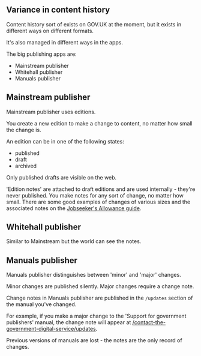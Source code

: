 ## Variance in content history

Content history sort of exists on GOV.UK at the moment, but it exists in different ways on different formats.

It's also managed in different ways in the apps.

The big publishing apps are:

+ Mainstream publisher
+ Whitehall publisher
+ Manuals publisher

## Mainstream publisher

Mainstream publisher uses editions.

You create a new edition to make a change to content, no matter how small the change is.

An edition can be in one of the following states:

+ published
+ draft
+ archived

Only published drafts are visible on the web.

'Edition notes' are attached to draft editions and are used internally - they're never published. You make notes for any sort of change, no matter how small. There are some good examples of changes of various sizes and the associated notes on the [Jobseeker's Allowance guide](https://publisher.publishing.service.gov.uk/editions/590302c2e5274a1635ed53b4/history).

## Whitehall publisher

Similar to Mainstream but the world can see the notes.

## Manuals publisher

Manuals publisher distinguishes between 'minor' and 'major' changes.

Minor changes are published silently. Major changes require a change note.

Change notes in Manuals publisher are published in the `/updates` section of the manual you've changed.

For example, if you make a major change to the 'Support for government publishers' manual, the change note will appear at [/contact-the-government-digital-service/updates](https://www.gov.uk/guidance/contact-the-government-digital-service/updates).

Previous versions of manuals are lost - the notes are the only record of changes. 

